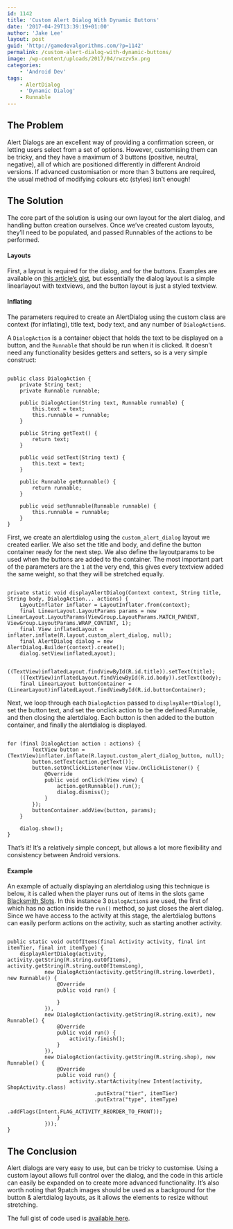 ```yaml
---
id: 1142
title: 'Custom Alert Dialog With Dynamic Buttons'
date: '2017-04-29T13:39:19+01:00'
author: 'Jake Lee'
layout: post
guid: 'http://gamedevalgorithms.com/?p=1142'
permalink: /custom-alert-dialog-with-dynamic-buttons/
image: /wp-content/uploads/2017/04/rwzzv5x.png
categories:
    - 'Android Dev'
tags:
    - AlertDialog
    - 'Dynamic Dialog'
    - Runnable
---
```


## The Problem

Alert Dialogs are an excellent way of providing a confirmation screen, or letting users select from a set of options. However, customising them can be tricky, and they have a maximum of 3 buttons (positive, neutral, negative), all of which are positioned differently in different Android versions. If advanced customisation or more than 3 buttons are required, the usual method of modifying colours etc (styles) isn’t enough!

## The Solution

The core part of the solution is using our own layout for the alert dialog, and handling button creation ourselves. Once we’ve created custom layouts, they’ll need to be populated, and passed Runnables of the actions to be performed.

#### Layouts

First, a layout is required for the dialog, and for the buttons. Examples are available on [this article’s gist](https://gist.github.com/JakeSteam/0ee444726efb9776bcd5046ad66f9006), but essentially the dialog layout is a simple linearlayout with textviews, and the button layout is just a styled textview.

#### Inflating

The parameters required to create an AlertDialog using the custom class are context (for inflating), title text, body text, and any number of `DialogAction`s.

A `DialogAction` is a container object that holds the text to be displayed on a button, and the `Runnable` that should be run when it is clicked. It doesn’t need any functionality besides getters and setters, so is a very simple construct:

```

public class DialogAction {
    private String text;
    private Runnable runnable;

    public DialogAction(String text, Runnable runnable) {
        this.text = text;
        this.runnable = runnable;
    }

    public String getText() {
        return text;
    }

    public void setText(String text) {
        this.text = text;
    }

    public Runnable getRunnable() {
        return runnable;
    }

    public void setRunnable(Runnable runnable) {
        this.runnable = runnable;
    }
}
```

First, we create an alertdialog using the `custom_alert_dialog` layout we created earlier. We also set the title and body, and define the button container ready for the next step. We also define the layoutparams to be used when the buttons are added to the container. The most important part of the parameters are the `1` at the very end, this gives every textview added the same weight, so that they will be stretched equally.

```

private static void displayAlertDialog(Context context, String title, String body, DialogAction... actions) {
    LayoutInflater inflater = LayoutInflater.from(context);
    final LinearLayout.LayoutParams params = new LinearLayout.LayoutParams(ViewGroup.LayoutParams.MATCH_PARENT, ViewGroup.LayoutParams.WRAP_CONTENT, 1);
    final View inflatedLayout = inflater.inflate(R.layout.custom_alert_dialog, null);
    final AlertDialog dialog = new AlertDialog.Builder(context).create();
    dialog.setView(inflatedLayout);

    ((TextView)inflatedLayout.findViewById(R.id.title)).setText(title);
    ((TextView)inflatedLayout.findViewById(R.id.body)).setText(body);
    final LinearLayout buttonContainer = (LinearLayout)inflatedLayout.findViewById(R.id.buttonContainer);
```

Next, we loop through each `DialogAction` passed to `displayAlertDialog()`, set the button text, and set the onclick action to be the defined Runnable, and then closing the alertdialog. Each button is then added to the button container, and finally the alertdialog is displayed.

```

for (final DialogAction action : actions) {
        TextView button = (TextView)inflater.inflate(R.layout.custom_alert_dialog_button, null);
        button.setText(action.getText());
        button.setOnClickListener(new View.OnClickListener() {
            @Override
            public void onClick(View view) {
                action.getRunnable().run();
                dialog.dismiss();
            }
        });
        buttonContainer.addView(button, params);
    }

    dialog.show();
}
```

That’s it! It’s a relatively simple concept, but allows a lot more flexibility and consistency between Android versions.

#### Example

An example of actually displaying an alertdialog using this technique is below, it is called when the player runs out of items in the slots game [Blacksmith Slots](https://www.reddit.com/r/BlacksmithSlots/). In this instance 3 `DialogAction`s are used, the first of which has no action inside the `run()` method, so just closes the alert dialog. Since we have access to the activity at this stage, the alertdialog buttons can easily perform actions on the activity, such as starting another activity.

```

public static void outOfItems(final Activity activity, final int itemTier, final int itemType) {
    displayAlertDialog(activity, activity.getString(R.string.outOfItems), activity.getString(R.string.outOfItemsLong),
            new DialogAction(activity.getString(R.string.lowerBet), new Runnable() {
                @Override
                public void run() {

                }
            }),
            new DialogAction(activity.getString(R.string.exit), new Runnable() {
                @Override
                public void run() {
                    activity.finish();
                }
            }),
            new DialogAction(activity.getString(R.string.shop), new Runnable() {
                @Override
                public void run() {
                    activity.startActivity(new Intent(activity, ShopActivity.class)
                            .putExtra("tier", itemTier)
                            .putExtra("type", itemType)
                            .addFlags(Intent.FLAG_ACTIVITY_REORDER_TO_FRONT));
                }
            }));
}
```

## The Conclusion

Alert dialogs are very easy to use, but can be tricky to customise. Using a custom layout allows full control over the dialog, and the code in this article can easily be expanded on to create more advanced functionality. It’s also worth noting that 9patch images should be used as a background for the button &amp; alertdialog layouts, as it allows the elements to resize without stretching.

The full gist of code used is [available here](https://gist.github.com/JakeSteam/0ee444726efb9776bcd5046ad66f9006).